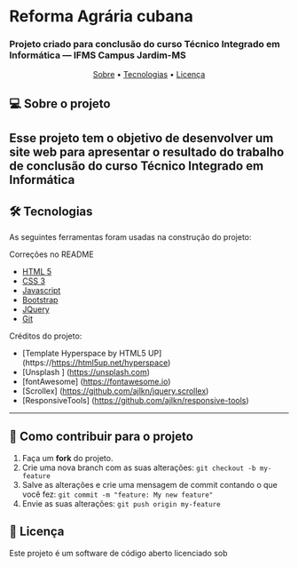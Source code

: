 # Reforma Agrária cubana
### Projeto criado para conclusão do curso Técnico Integrado em Informática — IFMS Campus Jardim-MS

<p align="center">
 <a href="#-sobre-o-projeto">Sobre</a> •
 <a href="#-tecnologias">Tecnologias</a> •  
 <a href="#user-content--licença">Licença</a>
</p>

## 💻 Sobre o projeto

Esse projeto tem o objetivo de desenvolver um site web para apresentar o resultado do trabalho de conclusão do curso Técnico Integrado em Informática 
---

## 🛠 Tecnologias

As seguintes ferramentas foram usadas na construção do projeto:

Correções no README

- [HTML 5](https://www.w3.org/TR/html52/)
- [CSS 3](https://www.w3.org/TR/2001/WD-css3-roadmap-20010523/)
- [Javascript](https://www.ecma-international.org/publications-and-standards/standards/ecma-262/)
- [Bootstrap](https://getbootstrap.com/)
- [JQuery](https://jquery.com/)
- [Git](https://git-scm.com/)

Créditos do projeto:
- [Template Hyperspace by HTML5 UP] (https://https://html5up.net/hyperspace)
- [Unsplash ] (https://unsplash.com)
- [fontAwesome] (https://fontawesome.io)
- [Scrollex] (https://github.com/ajlkn/jquery.scrollex)
- [ResponsiveTools] (https://github.com/ajlkn/responsive-tools)

---
## 💪 Como contribuir para o projeto

1. Faça um **fork** do projeto.
2. Crie uma nova branch com as suas alterações: `git checkout -b my-feature`
3. Salve as alterações e crie uma mensagem de commit contando o que você fez: `git commit -m "feature: My new feature"`
4. Envie as suas alterações: `git push origin my-feature`

## 📝 Licença

Este projeto é um software de código aberto licenciado sob 
